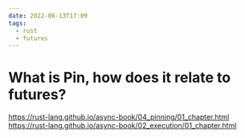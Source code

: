 ```yaml
---
date: 2022-06-13T17:09
tags: 
  - rust
  - futures
---
```


# What is Pin, how does it relate to futures?

https://rust-lang.github.io/async-book/04_pinning/01_chapter.html
https://rust-lang.github.io/async-book/02_execution/01_chapter.html
